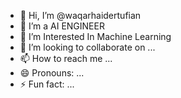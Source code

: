 - 👋 Hi, I’m @waqarhaidertufian
- 👀 I’m a AI ENGINEER
- 🌱 I’m Interested In Machine Learning
- 💞️ I’m looking to collaborate on ...
- 📫 How to reach me ...
- 😄 Pronouns: ...
- ⚡ Fun fact: ...

<!---
waqarhaidertufian/waqarhaidertufian is a ✨ special ✨ repository because its `README.md` (this file) appears on your GitHub profile.
You can click the Preview link to take a look at your changes.
--->
